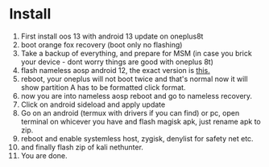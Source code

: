 # Install 

1. First install oos 13 with android 13 update on oneplus8t
2. boot orange fox recovery (boot only no flashing)
3. Take a backup of everything, and prepare for MSM (in case you brick your device - dont worry things are good with oneplus 8t) 
4. flash nameless aosp android 12, the exact version is [this.]()
5. reboot, your oneplus will not boot twice and that's normal now it will show partition A has to be formatted click format.
6. now you are into nameless aosp reboot and go to nameless recovery.
7. Click on android sideload and apply update
8. Go on an android (termux with drivers if you can find) or pc, open terminal on whicever you have and flash magisk apk, just rename apk to zip.
9. reboot and enable systemless host, zygisk, denylist for safety net etc.
10. and finally flash zip of kali nethunter.
11. You are done. 


